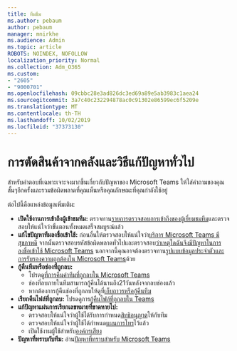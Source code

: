 ```yaml
---
title: ทีมธีม
ms.author: pebaum
author: pebaum
manager: mnirkhe
ms.audience: Admin
ms.topic: article
ROBOTS: NOINDEX, NOFOLLOW
localization_priority: Normal
ms.collection: Adm_O365
ms.custom:
- "2605"
- "9000701"
ms.openlocfilehash: 09cbbc28e3ad826dc3ed69a89e5ab3983c1aea24
ms.sourcegitcommit: 3a7c40c232294878ac0c91302e86599ec6f5209e
ms.translationtype: MT
ms.contentlocale: th-TH
ms.lasthandoff: 10/02/2019
ms.locfileid: "37373130"
---
```

# <a name="teams-common-issues-and-resolutions"></a>การตัดสินค้าจากคลังและวิธีแก้ปัญหาทั่วไป

สำหรับคำตอบที่เฉพาะเจาะจงมากขึ้นเกี่ยวกับปัญหาของ Microsoft Teams ให้ใส่คำถามของคุณสั้นๆอีกครั้งและรวมข้อผิดพลาดที่คุณเห็นหรือคุณลักษณะที่คุณกำลังใช้อยู่

ต่อไปนี้คือแหล่งข้อมูลเพิ่มเติม:

- **เปิดใช้งานการเข้าถึงผู้เข้าชมทีม:** ตรวจทาน[รายการตรวจสอบการเข้าถึงของผู้เยี่ยมชมทีม](https://docs.microsoft.com/microsoftteams/guest-access-checklist)และตรวจสอบให้แน่ใจว่าขั้นตอนทั้งหมดเสร็จสมบูรณ์แล้ว
- **แก้ไขปัญหาทีมลงชื่อเข้าใช้:** ก่อนอื่นให้ตรวจสอบให้แน่ใจว่า[บริการ Microsoft Teams มีสุขภาพดี](https://admin.microsoft.com/Adminportal/Home?source=applauncher#/servicehealth) จากนั้นตรวจสอบรหัสข้อผิดพลาดทั่วไปและตรวจสอบ[ว่าเหตุใดฉันจึงมีปัญหาในการลงชื่อเข้าใช้ Microsoft Teams](https://support.office.com/article/a02f683b-61a3-4008-9447-ee60c5593b0f)  นอกจากนี้คุณอาจต้องตรวจทาน[รูปแบบข้อมูลประจำตัวและการรับรองความถูกต้องใน Microsoft Teams](https://docs.microsoft.com/MicrosoftTeams/identify-models-authentication)ด้วย
- **กู้คืนทีมหรือช่องที่ถูกลบ:** 
    - โปรดดู[ที่การคืนค่าทีมที่ถูกลบใน Microsoft Teams](https://blogs.technet.microsoft.com/skypehybridguy/2017/07/23/restoring-a-deleted-team-in-microsoft-teams/)
    - ช่องที่ลบภายในทีมสามารถกู้คืนได้นานถึง21วันหลังจากลบช่องแล้ว 
    - หากต้องการกู้คืนช่องที่ถูกลบให้ดูที่[เก็บถาวรหรือกู้คืนทีม](https://support.office.com/article/archive-or-restore-a-team-dc161cfd-b328-440f-974b-5da5bd98b5a7)
- **เรียกคืนไฟล์ที่ถูกลบ:** โปรดดูการ[กู้คืนไฟล์ที่ถูกลบใน Teams](https://support.office.com/article/recover-deleted-files-in-teams-a591d771-89a6-49e2-ab7e-271936fe3c4e)
- **แก้ปัญหาแผ่นการเรียกเลขหมายที่ขาดหายไป:**  
    - ตรวจสอบให้แน่ใจว่าผู้ใช้ได้รับการกำหนด[สิทธิอนุญาต](https://docs.microsoft.com/MicrosoftTeams/assign-teams-licenses)ให้กับทีม
    - ตรวจสอบให้แน่ใจว่าผู้ใช้ได้กำหนด[แผนการโทร](https://docs.microsoft.com/MicrosoftTeams/calling-plan-landing-page)ไว้แล้ว
    - เปิดใช้งานผู้ใช้สำหรับ[องค์กรเสียง](https://docs.microsoft.com/en-us/skypeforbusiness/skype-for-business-hybrid-solutions/plan-your-phone-system-cloud-pbx-solution/enable-users-for-enterprise-voice-online-and-phone-system-voicemail#to-enable-your-users-for-phone-system-in-office-365-voice-and-voicemail)
- **ปัญหาที่ทราบกับทีม:** อ่าน[ปัญหาที่ทราบสำหรับ Microsoft Teams](https://docs.microsoft.com/microsoftteams/known-issues)